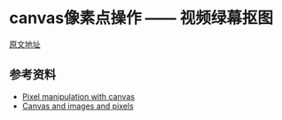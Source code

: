 # canvas像素点操作 —— 视频绿幕抠图

[原文地址](https://denzel.netlify.com/html/canvas_video_green_screen_cutout.html)

<Canvas-VideoCutout/>


## 参考资料
- [Pixel manipulation with canvas](https://developer.mozilla.org/en-US/docs/Web/API/Canvas_API/Tutorial/Pixel_manipulation_with_canvas)
- [Canvas and images and pixels](https://codepo8.github.io/canvas-images-and-pixels/)